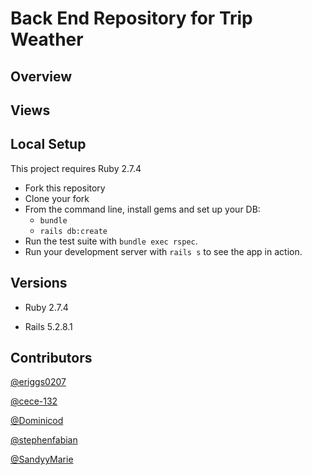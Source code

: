 # Back End Repository for Trip Weather

## Overview

## Views

## Local Setup

This project requires Ruby 2.7.4

* Fork this repository
* Clone your fork
* From the command line, install gems and set up your DB:
    * `bundle`
    * `rails db:create`
* Run the test suite with `bundle exec rspec`.
* Run your development server with `rails s` to see the app in action.

## Versions

- Ruby 2.7.4

- Rails 5.2.8.1

## Contributors

[@eriggs0207](https://github.com/eriggs0207)

[@cece-132](https://github.com/cece-132)

[@Dominicod](https://github.com/Dominicod)

[@stephenfabian](https://github.com/stephenfabian)

[@SandyyMarie](https://github.com/SandyyMarie)
